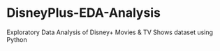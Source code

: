 # DisneyPlus-EDA-Analysis
Exploratory Data Analysis of Disney+ Movies &amp; TV Shows dataset using Python
